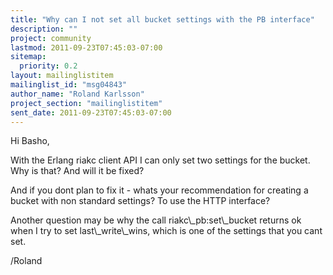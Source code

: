 ```yaml
---
title: "Why can I not set all bucket settings with the PB interface"
description: ""
project: community
lastmod: 2011-09-23T07:45:03-07:00
sitemap:
  priority: 0.2
layout: mailinglistitem
mailinglist_id: "msg04843"
author_name: "Roland Karlsson"
project_section: "mailinglistitem"
sent_date: 2011-09-23T07:45:03-07:00
---
```



Hi Basho,

With the Erlang riakc client API I can only set two settings for the bucket.
Why is that? And will it be fixed?

And if you dont plan to fix it - whats your recommendation for creating a bucket
with non standard settings? To use the HTTP interface?

Another question may be why the call riakc\\_pb:set\\_bucket returns ok when I try
to set last\\_write\\_wins, which is one of the settings that you cant set.


/Roland

